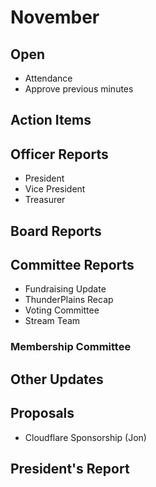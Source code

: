 # November

## Open
* Attendance
* Approve previous minutes

## Action Items

## Officer Reports
* President
* Vice President
* Treasurer

## Board Reports

## Committee Reports
* Fundraising Update
* ThunderPlains Recap
* Voting Committee
* Stream Team

### Membership Committee

## Other Updates

## Proposals
 - Cloudflare Sponsorship (Jon)

## President's Report 
